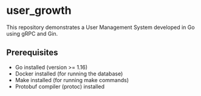 # user_growth

This repository demonstrates a User Management System developed in Go using gRPC and Gin.

## Prerequisites

- Go installed (version >= 1.16)
- Docker installed (for running the database)
- Make installed (for running make commands)
- Protobuf compiler (protoc) installed

